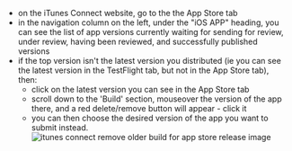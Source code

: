 - on the iTunes Connect website, go to the the App Store tab
- in the navigation column on the left, under the "iOS APP" heading, you can see the list of app versions currently waiting for sending for review, under review, having been reviewed, and successfully published versions
- if the top version isn't the latest version you distributed (ie you can see the latest version in the TestFlight tab, but not in the App Store tab), then:
    - click on the latest version you can see in the App Store tab
    - scroll down to the 'Build' section, mouseover the version of the app there, and a red delete/remove button will appear - click it
    - you can then choose the desired version of the app you want to submit instead.
  ![itunes connect remove older build for app store release image](https://i.stack.imgur.com/TcCTq.png)
  
